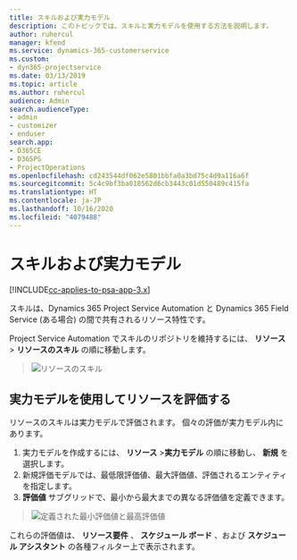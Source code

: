 ```yaml
---
title: スキルおよび実力モデル
description: このトピックでは、スキルと実力モデルを使用する方法を説明します。
author: ruhercul
manager: kfend
ms.service: dynamics-365-customerservice
ms.custom:
- dyn365-projectservice
ms.date: 03/13/2019
ms.topic: article
ms.author: ruhercul
audience: Admin
search.audienceType:
- admin
- customizer
- enduser
search.app:
- D365CE
- D365PS
- ProjectOperations
ms.openlocfilehash: cd243544df062e5801bbfa0a3bd75c4d9a116a6f
ms.sourcegitcommit: 5c4c9bf3ba018562d6cb3443c01d550489c415fa
ms.translationtype: HT
ms.contentlocale: ja-JP
ms.lasthandoff: 10/16/2020
ms.locfileid: "4079488"
---
```

# <a name="skills-and-proficiency-models"></a>スキルおよび実力モデル

[!INCLUDE[cc-applies-to-psa-app-3.x](../includes/cc-applies-to-psa-app-3x.md)]

スキルは、Dynamics 365 Project Service Automation と Dynamics 365 Field Service (ある場合) の間で共有されるリソース特性です。 

Project Service Automation でスキルのリポジトリを維持するには、 **リソース** \> **リソースのスキル** の順に移動します。 

> ![リソースのスキル](media/Resource-Management-image84.png)

## <a name="use-proficiency-models-to-rate-resources"></a>実力モデルを使用してリソースを評価する

リソースのスキルは実力モデルで評価されます。 個々の評価が実力モデル内にあります。 

1. 実力モデルを作成するには、 **リソース** \>**実力モデル** の順に移動し、 **新規** を選択します。
2. 新規評価モデルでは、最低限評価値、最大評価値、評価されるエンティティを指定します。
3. **評価値** サブグリッドで、最小から最大までの異なる評価値を定義できます。

> ![定義された最小評価値と最高評価値](media/Resource-Management-image85.png)

これらの評価値は、 **リソース要件** 、 **スケジュール ボード** 、および **スケジュール アシスタント** の各種フィルター上で表示されます。
